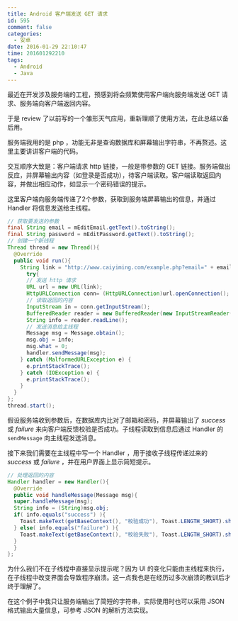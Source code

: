 ```yaml
---
title: Android 客户端发送 GET 请求
id: 595
comment: false
categories:
  - 安卓
date: 2016-01-29 22:10:47
time: 201601292210
tags:
  - Android
  - Java
---
```


最近在开发涉及服务端的工程，预感到将会频繁使用客户端向服务端发送 GET 请求、服务端向客户端返回内容。

于是 review 了以前写的一个雏形天气应用，重新理顺了使用方法，在此总结以备后用。
<!--more-->

服务端我用的是 php ，功能无非是查询数据库和屏幕输出字符串，不再赘述。这里主要讲讲客户端的代码。

交互顺序大致是：客户端请求 http 链接，一般是带参数的 GET 链接。服务端做出反应，并屏幕输出内容（如登录是否成功），待客户端读取。客户端读取返回内容，并做出相应动作，如显示一个密码错误的提示。

这里客户端向服务端传递了2个参数，获取到服务端屏幕输出的信息，并通过 Handler 将信息发送给主线程。

``` java
// 获取要发送的参数
final String email = mEditEmail.getText().toString();
final String password = mEditPassword.getText().toString();
// 创建一个新线程
Thread thread = new Thread(){
  @Override
  public void run(){
    String link = "http://www.caiyiming.com/example.php?email=" + email + "&password=" + password; //要请求的链接
      try{
      // 发送 http 请求
      URL url = new URL(link);
      HttpURLConnection conn= (HttpURLConnection)url.openConnection(); conn.connect(); 
      // 读取返回的内容
      InputStream in = conn.getInputStream();
      BufferedReader reader = new BufferedReader(new InputStreamReader(in));
      String info = reader.readLine();
      // 发送消息给主线程
      Message msg = Message.obtain();
      msg.obj = info;
      msg.what = 0;
      handler.sendMessage(msg);
    } catch (MalformedURLException e) {
      e.printStackTrace();
    } catch (IOException e) {
      e.printStackTrace();
    }
  }
};
thread.start();
```

假设服务端收到参数后，在数据库内比对了邮箱和密码，并屏幕输出了 _success_ 或 _failure_ 来向客户端反馈校验是否成功。子线程读取到信息后通过 Handler 的 `sendMessage` 向主线程发送消息。

接下来我们需要在主线程中写一个 Handler ，用于接收子线程传递过来的 _success_ 或 _failure_ ，并在用户界面上显示简短提示。

``` java
// 处理返回的内容
Handler handler = new Handler(){
  @Override
  public void handleMessage(Message msg){
  super.handleMessage(msg);
  String info = (String)msg.obj;
  if( info.equals("success") ){
    Toast.makeText(getBaseContext(), "校验成功"), Toast.LENGTH_SHORT).show();
  } else( info.equals("failure") ){
    Toast.makeText(getBaseContext(), "校验失败"), Toast.LENGTH_SHORT).show();
  }
  }
};
```

为什么我们不在子线程中直接显示提示呢？因为 UI 的变化只能由主线程来执行，在子线程中改变界面会导致程序崩溃。这一点我也是在经历过多次崩溃的教训后才终于理解了。

在这个例子中我只让服务端输出了简短的字符串，实际使用时也可以采用 JSON 格式输出大量信息，可参考 JSON 的解析方法实现。